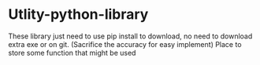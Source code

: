 # Utlity-python-library
These library just need to use pip install to download, no need to download extra exe or on git. (Sacrifice the accuracy for easy implement) Place to store some function that might be used
